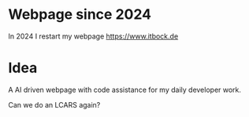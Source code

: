 # Webpage since 2024
In 2024 I restart my webpage https://www.itbock.de

# Idea
A AI driven webpage with code assistance for my daily developer work.

Can we do an LCARS again?

